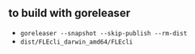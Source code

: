 ## to build with goreleaser

* `goreleaser --snapshot --skip-publish --rm-dist`
* `dist/FLEcli_darwin_amd64/FLEcli`